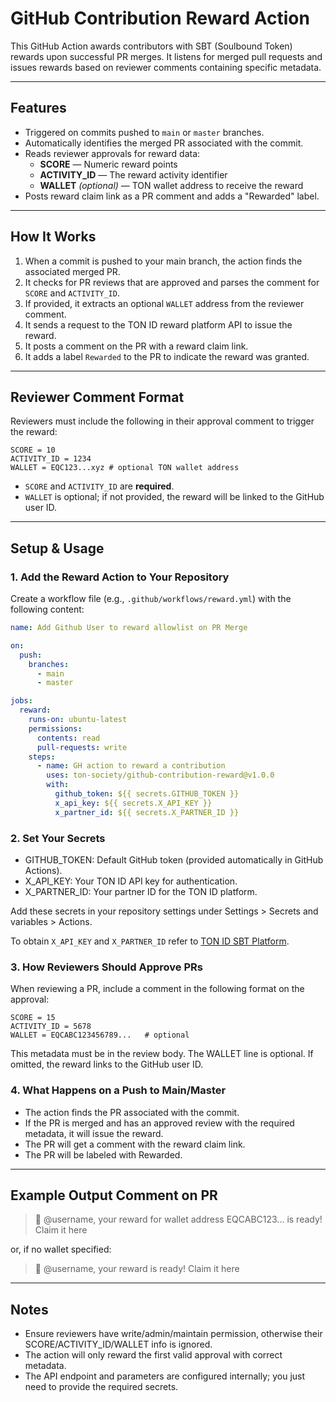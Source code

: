 # GitHub Contribution Reward Action

This GitHub Action awards contributors with SBT (Soulbound Token) rewards upon successful PR merges. It listens for merged pull requests and issues rewards based on reviewer comments containing specific metadata.

---

## Features

- Triggered on commits pushed to `main` or `master` branches.
- Automatically identifies the merged PR associated with the commit.
- Reads reviewer approvals for reward data:  
  - **SCORE** — Numeric reward points  
  - **ACTIVITY_ID** — The reward activity identifier  
  - **WALLET** *(optional)* — TON wallet address to receive the reward  
- Posts reward claim link as a PR comment and adds a "Rewarded" label.

---

## How It Works

1. When a commit is pushed to your main branch, the action finds the associated merged PR.
2. It checks for PR reviews that are approved and parses the comment for `SCORE` and `ACTIVITY_ID`.
3. If provided, it extracts an optional `WALLET` address from the reviewer comment.
4. It sends a request to the TON ID reward platform API to issue the reward.
5. It posts a comment on the PR with a reward claim link.
6. It adds a label `Rewarded` to the PR to indicate the reward was granted.

---

## Reviewer Comment Format

Reviewers must include the following in their approval comment to trigger the reward:
```
SCORE = 10
ACTIVITY_ID = 1234
WALLET = EQC123...xyz # optional TON wallet address
```

- `SCORE` and `ACTIVITY_ID` are **required**.
- `WALLET` is optional; if not provided, the reward will be linked to the GitHub user ID.

---

## Setup & Usage

### 1. Add the Reward Action to Your Repository

Create a workflow file (e.g., `.github/workflows/reward.yml`) with the following content:

```yaml
name: Add Github User to reward allowlist on PR Merge

on:
  push:
    branches:
      - main
      - master

jobs:
  reward:
    runs-on: ubuntu-latest
    permissions:
      contents: read
      pull-requests: write
    steps:
      - name: GH action to reward a contribution
        uses: ton-society/github-contribution-reward@v1.0.0
        with:
          github_token: ${{ secrets.GITHUB_TOKEN }}
          x_api_key: ${{ secrets.X_API_KEY }}
          x_partner_id: ${{ secrets.X_PARTNER_ID }}
```

### 2. Set Your Secrets

- GITHUB_TOKEN: Default GitHub token (provided automatically in GitHub Actions).
- X_API_KEY: Your TON ID API key for authentication.
- X_PARTNER_ID: Your partner ID for the TON ID platform.

Add these secrets in your repository settings under Settings > Secrets and variables > Actions.

To obtain `X_API_KEY` and `X_PARTNER_ID` refer to [TON ID SBT Platform](https://github.com/ton-society/sbt-platform).

### 3. How Reviewers Should Approve PRs

When reviewing a PR, include a comment in the following format on the approval:

```
SCORE = 15
ACTIVITY_ID = 5678
WALLET = EQCABC123456789...   # optional
```

This metadata must be in the review body. The WALLET line is optional. If omitted, the reward links to the GitHub user ID.

### 4. What Happens on a Push to Main/Master

- The action finds the PR associated with the commit.
- If the PR is merged and has an approved review with the required metadata, it will issue the reward.
- The PR will get a comment with the reward claim link.
- The PR will be labeled with Rewarded.

---

## Example Output Comment on PR

> 🎉 @username, your reward for wallet address EQCABC123... is ready! Claim it here

or, if no wallet specified:

> 🎉 @username, your reward is ready! Claim it here

---

## Notes
- Ensure reviewers have write/admin/maintain permission, otherwise their SCORE/ACTIVITY_ID/WALLET info is ignored.
- The action will only reward the first valid approval with correct metadata.
- The API endpoint and parameters are configured internally; you just need to provide the required secrets.